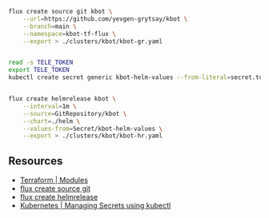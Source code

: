 ```sh
flux create source git kbot \
    --url=https://github.com/yevgen-grytsay/kbot \
    --branch=main \
    --namespace=kbot-tf-flux \
    --export > ./clusters/kbot/kbot-gr.yaml


read -s TELE_TOKEN
export TELE_TOKEN
kubectl create secret generic kbot-helm-values --from-literal=secret.tokenValue="$TELE_TOKEN"


flux create helmrelease kbot \
    --interval=1m \
    --source=GitRepository/kbot \
    --chart=./helm \
    --values-from=Secret/kbot-helm-values \
    --export > ./clusters/kbot/kbot-hr.yaml
```

## Resources
- [Terraform | Modules](https://developer.hashicorp.com/terraform/language/modules)
- [flux create source git](https://fluxcd.io/flux/cmd/flux_create_source_git/)
- [flux create helmrelease](https://fluxcd.io/flux/cmd/flux_create_helmrelease/)
- [Kubernetes | Managing Secrets using kubectl](https://kubernetes.io/docs/tasks/configmap-secret/managing-secret-using-kubectl/)
